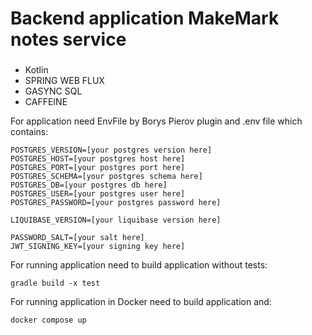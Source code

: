 # Backend application MakeMark notes service

###
- Kotlin
- SPRING WEB FLUX
- GASYNC SQL
- CAFFEINE

For application need EnvFile by Borys Pierov plugin and .env file which contains:
```dotenv
POSTGRES_VERSION=[your postgres version here]
POSTGRES_HOST=[your postgres host here]
POSTGRES_PORT=[your postgres port here]
POSTGRES_SCHEMA=[your postgres schema here]
POSTGRES_DB=[your postgres db here]
POSTGRES_USER=[your postgres user here]
POSTGRES_PASSWORD=[your postgres password here]

LIQUIBASE_VERSION=[your liquibase version here]

PASSWORD_SALT=[your salt here]
JWT_SIGNING_KEY=[your signing key here]
```

For running application need to build application without tests:
```dotenv
gradle build -x test
```

For running application in Docker need to build application and:
```dotenv
docker compose up
```